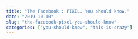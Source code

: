 ```yaml
---
title: "The Facebook : PIXEL. You should know."
date: "2019-10-10"
slug: "the-facebook-pixel-you-should-know"
categories: ["you-should-know", "this-is-crazy"]
---
```



